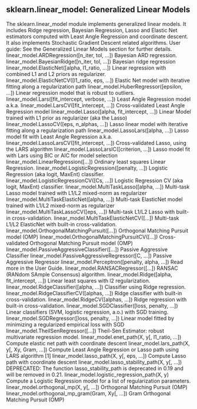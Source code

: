 ## sklearn.linear_model: Generalized Linear Models

The sklearn.linear_model module implements generalized linear models. It includes Ridge regression, Bayesian Regression, Lasso and Elastic Net estimators computed with Least Angle Regression and coordinate descent. It also implements Stochastic Gradient Descent related algorithms.
User guide: See the Generalized Linear Models section for further details.
linear_model.ARDRegression([n_iter, tol, …])	Bayesian ARD regression.
linear_model.BayesianRidge([n_iter, tol, …])	Bayesian ridge regression
linear_model.ElasticNet([alpha, l1_ratio, …])	Linear regression with combined L1 and L2 priors as regularizer.
linear_model.ElasticNetCV([l1_ratio, eps, …])	Elastic Net model with iterative fitting along a regularization path
linear_model.HuberRegressor([epsilon, …])	Linear regression model that is robust to outliers.
linear_model.Lars([fit_intercept, verbose, …])	Least Angle Regression model a.k.a.
linear_model.LarsCV([fit_intercept, …])	Cross-validated Least Angle Regression model
linear_model.Lasso([alpha, fit_intercept, …])	Linear Model trained with L1 prior as regularizer (aka the Lasso)
linear_model.LassoCV([eps, n_alphas, …])	Lasso linear model with iterative fitting along a regularization path
linear_model.LassoLars([alpha, …])	Lasso model fit with Least Angle Regression a.k.a.
linear_model.LassoLarsCV([fit_intercept, …])	Cross-validated Lasso, using the LARS algorithm
linear_model.LassoLarsIC([criterion, …])	Lasso model fit with Lars using BIC or AIC for model selection
linear_model.LinearRegression([…])	Ordinary least squares Linear Regression.
linear_model.LogisticRegression([penalty, …])	Logistic Regression (aka logit, MaxEnt) classifier.
linear_model.LogisticRegressionCV([Cs, …])	Logistic Regression CV (aka logit, MaxEnt) classifier.
linear_model.MultiTaskLasso([alpha, …])	Multi-task Lasso model trained with L1/L2 mixed-norm as regularizer
linear_model.MultiTaskElasticNet([alpha, …])	Multi-task ElasticNet model trained with L1/L2 mixed-norm as regularizer
linear_model.MultiTaskLassoCV([eps, …])	Multi-task L1/L2 Lasso with built-in cross-validation.
linear_model.MultiTaskElasticNetCV([…])	Multi-task L1/L2 ElasticNet with built-in cross-validation.
linear_model.OrthogonalMatchingPursuit([…])	Orthogonal Matching Pursuit model (OMP)
linear_model.OrthogonalMatchingPursuitCV([…])	Cross-validated Orthogonal Matching Pursuit model (OMP)
linear_model.PassiveAggressiveClassifier([…])	Passive Aggressive Classifier
linear_model.PassiveAggressiveRegressor([C, …])	Passive Aggressive Regressor
linear_model.Perceptron([penalty, alpha, …])	Read more in the User Guide.
linear_model.RANSACRegressor([…])	RANSAC (RANdom SAmple Consensus) algorithm.
linear_model.Ridge([alpha, fit_intercept, …])	Linear least squares with l2 regularization.
linear_model.RidgeClassifier([alpha, …])	Classifier using Ridge regression.
linear_model.RidgeClassifierCV([alphas, …])	Ridge classifier with built-in cross-validation.
linear_model.RidgeCV([alphas, …])	Ridge regression with built-in cross-validation.
linear_model.SGDClassifier([loss, penalty, …])	Linear classifiers (SVM, logistic regression, a.o.) with SGD training.
linear_model.SGDRegressor([loss, penalty, …])	Linear model fitted by minimizing a regularized empirical loss with SGD
linear_model.TheilSenRegressor([…])	Theil-Sen Estimator: robust multivariate regression model.
linear_model.enet_path(X, y[, l1_ratio, …])	Compute elastic net path with coordinate descent
linear_model.lars_path(X, y[, Xy, Gram, …])	Compute Least Angle Regression or Lasso path using LARS algorithm [1]
linear_model.lasso_path(X, y[, eps, …])	Compute Lasso path with coordinate descent
linear_model.lasso_stability_path(X, y[, …])	DEPRECATED: The function lasso_stability_path is deprecated in 0.19 and will be removed in 0.21.
linear_model.logistic_regression_path(X, y)	Compute a Logistic Regression model for a list of regularization parameters.
linear_model.orthogonal_mp(X, y[, …])	Orthogonal Matching Pursuit (OMP)
linear_model.orthogonal_mp_gram(Gram, Xy[, …])	Gram Orthogonal Matching Pursuit (OMP)